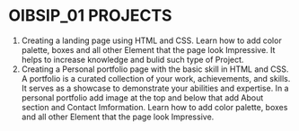 # OIBSIP_01 PROJECTS
1. Creating a landing page using HTML and CSS. Learn how to add color palette, boxes and all other Element that the page look Impressive. It helps to increase knowledge and bulid such type of Project.
2. Creating a Personal portfolio page with the basic skill in HTML and CSS. A portfolio is a curated collection of your work, achievements, and skills. It serves as a showcase to demonstrate your abilities and expertise. In a personal portfolio add image at the top and below that add About section and Contact Imformation. Learn how to add color palette, boxes and all other Element that the page look Impressive.
